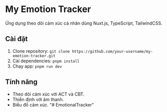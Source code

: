 # My Emotion Tracker

Ứng dụng theo dõi cảm xúc cá nhân dùng Nuxt.js, TypeScript, TailwindCSS.

## Cài đặt

1. Clone repository: `git clone https://github.com/your-username/my-emotion-tracker.git`
2. Cài dependencies: `pnpm install`
3. Chạy app: `pnpm run dev`

## Tính năng

- Theo dõi cảm xúc với ACT và CBT.
- Thiền định với âm thanh.
- Biểu đồ cảm xúc.
"# EmotionalTracker" 
